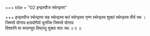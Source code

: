 +++
title = "02 इन्द्रस्यौज स्थेन्द्रस्य"

+++
इन्द्रस्यौज स्थेन्द्रस्य सह स्थेन्द्रस्य बलं स्थेन्द्रस्य नृम्ण स्थेन्द्रस्य शुक्लं स्थेन्द्रस्य वीर्य स्थ ।  
जिष्णवे योगाय क्षत्रयोगैर्वा युनज्मि जिष्णवे योगाय  
विश्वानि मा रूपाण्युप तिष्ठन्तु युक्ता मापः स्थ ॥ २ ॥